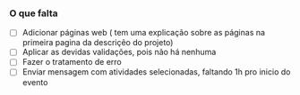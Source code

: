 ### O que falta

- [ ] Adicionar páginas web ( tem uma explicação sobre as páginas na primeira pagina da descriçẽo do projeto)
- [ ] Aplicar as devidas validações, pois não há nenhuma
- [ ] Fazer o tratamento de erro
- [ ] Enviar mensagem com atividades selecionadas, faltando 1h pro inicio do evento
